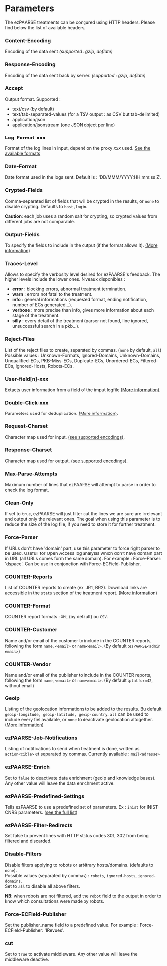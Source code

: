 # Parameters #

The ezPAARSE treatments can be congured using HTTP headers. Please find below the list of available headers.


### Content-Encoding ###
Encoding of the data sent  *(supported : gzip, deflate)*  

### Response-Encoding ###
Encoding of the data sent back by server. *(supported : gzip, deflate)*  

### Accept ###
Output format. Supported :
  - text/csv (by default)
  - text/tab-separated-values (for a TSV output : as CSV but tab-delimited)
  - application/json
  - application/jsonstream (one JSON object per line)

### Log-Format-xxx ###
Format of the log lines in input, depend on the proxy *xxx* used. [See the available formats](./formats.html)

### Date-Format ###
Date format used in the logs sent. Default is : 'DD/MMM/YYYY:HH:mm:ss Z'.  

### Crypted-Fields ###
Comma-separated list of fields that will be crypted in the results, or `none` to disable crypting. Defaults to `host,login`.

**Caution**: each job uses a random salt for crypting, so crypted values from different jobs are not comparable.

### Output-Fields ###
To specify the fields to include in the output (if the format allows it). [(More information)](./outputfields.html)  

### Traces-Level ###
Allows to specify the verbosity level desired for ezPAARSE's feedback. The higher levels include the lower ones.
Niveaux disponibles :
  - **error** : blocking errors, abnormal treatment termination.  
  - **warn** : errors not fatal to the treatment.  
  - **info** : general informations (requested format, ending notification, number of ECs generated...).  
  - **verbose** : more precise than info, gives more information about each stage of the treatment.  
  - **silly** : every detail of the treatment (parser not found, line ignored, unsuccessful search in a pkb...).  


### Reject-Files ###
List of the reject files to create, separated by commas. (`none` by default, `all`)
Possible values : Unknown-Formats, Ignored-Domains, Unknown-Domains, Unqualified-ECs, PKB-Miss-ECs, Duplicate-ECs, Unordered-ECs, Filtered-ECs, Ignored-Hosts, Robots-ECs.

### User-field[n]-xxx ###
Extacts user information from a field of the imput logfile [(More information)](./userfields.html).

### Double-Click-xxx ###
Parameters used for deduplication. [(More information)](./doubleclick.html).

### Request-Charset ###
Character map used for input. [(see supported encodings)](https://github.com/ashtuchkin/iconv-lite#supported-encodings).

### Response-Charset ###
Character map used for output. [(see supported encodings)](https://github.com/ashtuchkin/iconv-lite#supported-encodings).

### Max-Parse-Attempts ###
Maximum number of lines that ezPAARSE will attempt to parse in order to check the log format.

### Clean-Only ###
If set to `true`, ezPAARSE will just filter out the lines we are sure are irrelevant and output only the relevant ones.
The goal when using this parameter is to reduce the size of the log file, if you need to store it for further treatment.

### Force-Parser ###
If URLs don't have 'domain' part, use this parameter to force right parser to be used. Usefull for Open Access log analysis which don't have domain part in URL (all URLs comes form the same domain).
For example : Force-Parser: 'dspace'.
Can be use in conjonction with Force-ECField-Publisher.

### COUNTER-Reports ###
List of COUNTER reports to create (ex: JR1, BR2). Download links are accessible in the `stats` section of the treatment report. [(More information)](./counter.html)

### COUNTER-Format ###
COUNTER report formats : `XML` (by default) ou `CSV`.  

### COUNTER-Customer ###
Name and/or email of the customer to include in the COUNTER reports, following the form `name`, `<email>` or `name<email>`. (By default :`ezPAARSE<admin email>`)  

### COUNTER-Vendor ###
Name and/or email of the publisher  to include in the COUNTER reports, following the form `name`, `<email>` or `name<email>`. (By default :`platform42`, without email)  

### Geoip ###
Listing of the geolocation informations to be added to the results. Bu default `geoip-longitude, geoip-latitude, geoip-country`. `all` can be used to include every fiel available, or `none` to deactivate geolocation altogether. [(More information)](./geolocalisation.html)

### ezPAARSE-Job-Notifications ###
Listing of notifications to send when treatment is done, written as `action<cible>` et separated by commas. Currently available : `mail<adresse>`

### ezPAARSE-Enrich ###
Set to `false` to deactivate data enrichment (geoip and knowledge bases). Any other value will leave the data enrichment active.

### ezPAARSE-Predefined-Settings ###
Tells ezPAARSE to use a predefined set of parameters. Ex : `inist` for INIST-CNRS parameters. ([see the full list](/info/predefined-settings))

### ezPAARSE-Filter-Redirects ###
Set false to prevent lines with HTTP status codes 301, 302 from being filtered and discarded.

### Disable-Filters ###
Disable filters applying to robots or arbitrary hosts/domains. (defaults to `none`).  
Possible values (separated by commas) : `robots`, `ignored-hosts`, `ignored-domains`.  
Set to `all` to disable all above filters.  

**NB**: when robots are not filtered, add the `robot` field to the output in order to know which consultations were made by robots.

### Force-ECField-Publisher ###
Set the publisher_name field to a predefined value.
For example : Force-ECField-Publisher: 'IRevues'.


### cut ###
Set to `true` to activate middleware. Any other value will leave the middleware deactive.